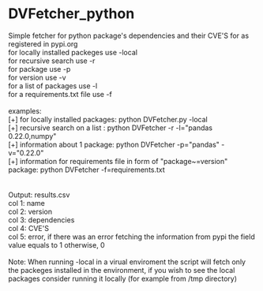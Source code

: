 # DVFetcher_python
Simple fetcher for python package's dependencies and their CVE'S for as registered in pypi.org <br />
for locally installed packeges use -local <br />
for recursive search use -r <br />
for package use -p <br />
for version use -v <br />
for a list of packages use -l <br />
for a requirements.txt file use -f <br /><br />
examples: <br />
[+] for locally installed packages: python DVFetcher.py -local <br />
[+] recursive search on a list : python DVFetcher -r -l="pandas 0.22.0,numpy" <br />
[+] information about 1 package: python DVFetcher -p="pandas" -v="0.22.0" <br />
[+] information for requirements file in form of "package~=version" package: python DVFetcher -f=requirements.txt <br />
<br /><br />
Output: results.csv <br />
col 1: name <br />
col 2: version <br />
col 3: dependencies <br />
col 4: CVE'S <br />
col 5: error, if there was an error fetching the information from pypi the field value equals to 1 otherwise, 0 <br /><br />
Note: When running -local in a virual enviroment the script will fetch only the packeges installed in the environment,
if you wish to see the local packages consider running it locally (for example from /tmp directory)
